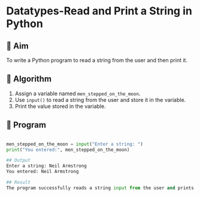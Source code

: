# Datatypes-Read and Print a String in Python

## 🎯 Aim
To write a Python program to read a string from the user and then print it.

## 🧠 Algorithm
1. Assign a variable named `men_stepped_on_the_moon`.
2. Use `input()` to read a string from the user and store it in the variable.
3. Print the value stored in the variable.

## 🧾 Program
```python

men_stepped_on_the_moon = input("Enter a string: ")
print("You entered:", men_stepped_on_the_moon)

## Output
Enter a string: Neil Armstrong
You entered: Neil Armstrong

## Result
The program successfully reads a string input from the user and prints it using Python.
